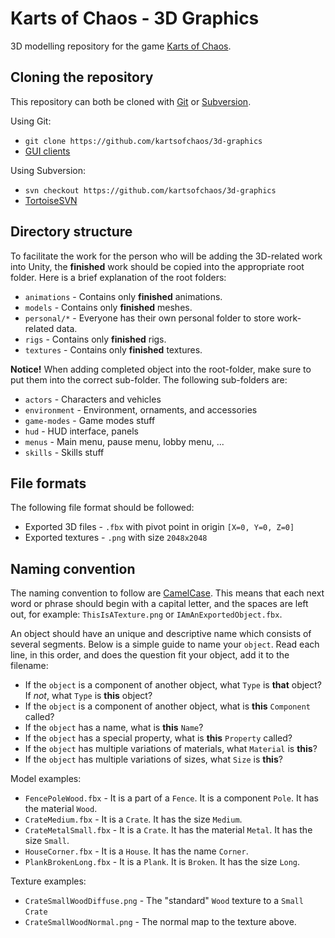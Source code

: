 Karts of Chaos - 3D Graphics
============================

3D modelling repository for the game [Karts of Chaos](https://github.com/kartsofchaos/game).

Cloning the repository
----------------------

This repository can both be cloned with [Git](http://git-scm.com/) or [Subversion](https://subversion.apache.org/).

Using Git:
- `git clone https://github.com/kartsofchaos/3d-graphics`
- [GUI clients](http://git-scm.com/downloads/guis)

Using Subversion:
- `svn checkout https://github.com/kartsofchaos/3d-graphics`
- [TortoiseSVN](http://tortoisesvn.net/)

Directory structure
-------------------

To facilitate the work for the person who will be adding the 3D-related work into Unity, the **finished** work should be copied into the appropriate root folder. Here is a brief explanation of the root folders:

- `animations` - Contains only **finished** animations.
- `models` - Contains only **finished** meshes.
- `personal/*` - Everyone has their own personal folder to store work-related data.
- `rigs` - Contains only **finished** rigs.
- `textures` - Contains only **finished** textures.

**Notice!** When adding completed object into the root-folder, make sure to put them into the correct sub-folder. The following sub-folders are:

- `actors` - Characters and vehicles
- `environment` - Environment, ornaments, and accessories
- `game-modes` - Game modes stuff
- `hud` - HUD interface, panels
- `menus` - Main menu, pause menu, lobby menu, ...
- `skills` - Skills stuff

File formats
------------

The following file format should be followed:

- Exported 3D files - `.fbx` with pivot point in origin `[X=0, Y=0, Z=0]`
- Exported textures - `.png` with size `2048x2048`

Naming convention
-----------------

The naming convention to follow are [CamelCase](http://en.wikipedia.org/wiki/CamelCase). This means that each next word or phrase should begin with a capital letter, and the spaces are left out, for example: `ThisIsATexture.png` or `IAmAnExportedObject.fbx`. 

An object should have an unique and descriptive name which consists of several segments. Below is a simple guide to name your `object`. Read each line, in this order, and does the question fit your object, add it to the filename:

- If the `object` is a component of another object, what `Type` is **that** object? If _not_, what `Type` is **this** object?
- If the `object` is a component of another object, what is **this** `Component` called?
- If the `object` has a name, what is **this** `Name`?
- If the `object` has a special property, what is **this** `Property` called?
- If the `object` has multiple variations of materials, what `Material` is **this**?
- If the `object` has multiple variations of sizes, what `Size` is **this**?

Model examples:
- `FencePoleWood.fbx` - It is a part of a `Fence`. It is a component `Pole`. It has the material `Wood`.
- `CrateMedium.fbx` - It is a `Crate`. It has the size `Medium`.
- `CrateMetalSmall.fbx` - It is a `Crate`. It has the material `Metal`. It has the size `Small`.
- `HouseCorner.fbx` - It is a `House`. It has the name `Corner`.
- `PlankBrokenLong.fbx` - It is a `Plank`. It is `Broken`. It has the size `Long`.

Texture examples:
- `CrateSmallWoodDiffuse.png` - The "standard" `Wood` texture to a `Small` `Crate`
- `CrateSmallWoodNormal.png` - The normal map to the texture above.
